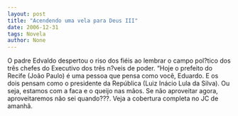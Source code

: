 ```yaml
---
layout: post
title: "Acendendo uma vela para Deus III"
date: 2006-12-31
tags: Novela
author: None
---
```

O padre Edvaldo despertou o riso dos fiéis ao lembrar o campo pol?tico dos três chefes do Executivo dos três n?veis de poder.
“Hoje o prefeito do Recife (João Paulo) é uma pessoa que pensa como você, Eduardo. E os dois pensam como o presidente da República (Luiz Inácio Lula da Silva). Ou seja, estamos com a faca e o queijo nas mãos. Se não aproveitar agora, aproveitaremos não sei quando???.
Veja a cobertura completa no JC de amanhã. 
